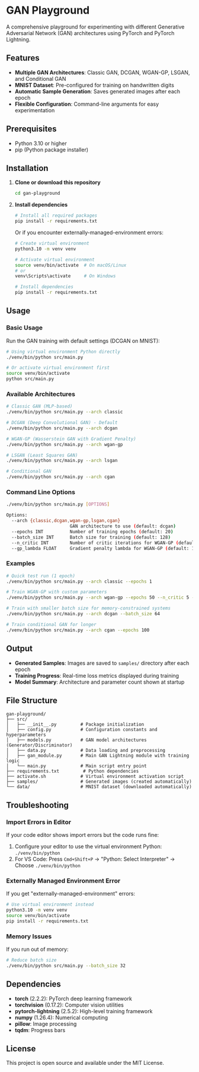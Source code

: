 # GAN Playground

A comprehensive playground for experimenting with different Generative Adversarial Network (GAN) architectures using PyTorch and PyTorch Lightning.

## Features

- **Multiple GAN Architectures**: Classic GAN, DCGAN, WGAN-GP, LSGAN, and Conditional GAN
- **MNIST Dataset**: Pre-configured for training on handwritten digits
- **Automatic Sample Generation**: Saves generated images after each epoch
- **Flexible Configuration**: Command-line arguments for easy experimentation

## Prerequisites

- Python 3.10 or higher
- pip (Python package installer)

## Installation

1. **Clone or download this repository**

   ```bash
   cd gan-playground
   ```

2. **Install dependencies**

   ```bash
   # Install all required packages
   pip install -r requirements.txt
   ```

   Or if you encounter externally-managed-environment errors:

   ```bash
   # Create virtual environment
   python3.10 -m venv venv

   # Activate virtual environment
   source venv/bin/activate  # On macOS/Linux
   # or
   venv\Scripts\activate     # On Windows

   # Install dependencies
   pip install -r requirements.txt
   ```

## Usage

### Basic Usage

Run the GAN training with default settings (DCGAN on MNIST):

```bash
# Using virtual environment Python directly
./venv/bin/python src/main.py

# Or activate virtual environment first
source venv/bin/activate
python src/main.py
```

### Available Architectures

```bash
# Classic GAN (MLP-based)
./venv/bin/python src/main.py --arch classic

# DCGAN (Deep Convolutional GAN) - Default
./venv/bin/python src/main.py --arch dcgan

# WGAN-GP (Wasserstein GAN with Gradient Penalty)
./venv/bin/python src/main.py --arch wgan-gp

# LSGAN (Least Squares GAN)
./venv/bin/python src/main.py --arch lsgan

# Conditional GAN
./venv/bin/python src/main.py --arch cgan
```

### Command Line Options

```bash
./venv/bin/python src/main.py [OPTIONS]

Options:
  --arch {classic,dcgan,wgan-gp,lsgan,cgan}
                        GAN architecture to use (default: dcgan)
  --epochs INT          Number of training epochs (default: 20)
  --batch_size INT      Batch size for training (default: 128)
  --n_critic INT        Number of critic iterations for WGAN-GP (default: 5)
  --gp_lambda FLOAT     Gradient penalty lambda for WGAN-GP (default: 10.0)
```

### Examples

```bash
# Quick test run (1 epoch)
./venv/bin/python src/main.py --arch classic --epochs 1

# Train WGAN-GP with custom parameters
./venv/bin/python src/main.py --arch wgan-gp --epochs 50 --n_critic 5 --gp_lambda 15.0

# Train with smaller batch size for memory-constrained systems
./venv/bin/python src/main.py --arch dcgan --batch_size 64

# Train conditional GAN for longer
./venv/bin/python src/main.py --arch cgan --epochs 100
```

## Output

- **Generated Samples**: Images are saved to `samples/` directory after each epoch
- **Training Progress**: Real-time loss metrics displayed during training
- **Model Summary**: Architecture and parameter count shown at startup

## File Structure

```
gan-playground/
├── src/
│   ├── __init__.py         # Package initialization
│   ├── config.py           # Configuration constants and hyperparameters
│   ├── models.py           # GAN model architectures (Generator/Discriminator)
│   ├── data.py             # Data loading and preprocessing
│   ├── gan_module.py       # Main GAN Lightning module with training logic
│   └── main.py             # Main script entry point
├── requirements.txt         # Python dependencies
├── activate.sh             # Virtual environment activation script
├── samples/                # Generated images (created automatically)
└── data/                   # MNIST dataset (downloaded automatically)
```

## Troubleshooting

### Import Errors in Editor

If your code editor shows import errors but the code runs fine:

1. Configure your editor to use the virtual environment Python: `./venv/bin/python`
2. For VS Code: Press `Cmd+Shift+P` → "Python: Select Interpreter" → Choose `./venv/bin/python`

### Externally Managed Environment Error

If you get "externally-managed-environment" errors:

```bash
# Use virtual environment instead
python3.10 -m venv venv
source venv/bin/activate
pip install -r requirements.txt
```

### Memory Issues

If you run out of memory:

```bash
# Reduce batch size
./venv/bin/python src/main.py --batch_size 32
```

## Dependencies

- **torch** (2.2.2): PyTorch deep learning framework
- **torchvision** (0.17.2): Computer vision utilities
- **pytorch-lightning** (2.5.2): High-level training framework
- **numpy** (1.26.4): Numerical computing
- **pillow**: Image processing
- **tqdm**: Progress bars

## License

This project is open source and available under the MIT License.
